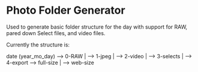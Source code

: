# Photo Folder Generator


Used to generate basic folder structure for the day with support for RAW, pared down Select files, and video files.

Currently the structure is:

date (year_mo_day) --> 0-RAW
                   |
                   --> 1-jpeg
                   |
                   --> 2-video
                   |
                   --> 3-selects
                   |
                   --> 4-export   --> full-size
                                  |
                                  --> web-size
